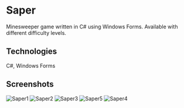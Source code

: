 # Saper
Minesweeper game written in C# using Windows Forms. Available with different difficulty levels.

## Technologies
C#, Windows Forms

## Screenshots
![Saper1](https://user-images.githubusercontent.com/65601392/224579608-5f12b82d-75ce-428e-a4d1-83799a790a77.jpg)
![Saper2](https://user-images.githubusercontent.com/65601392/224579609-c546606e-f505-402a-b26f-1825c7c55476.png)
![Saper3](https://user-images.githubusercontent.com/65601392/224579610-5527fda7-753f-482d-b598-5e09f4d0ef4a.jpg)
![Saper5](https://user-images.githubusercontent.com/65601392/224579770-27afdaa5-9f9b-4cf8-8330-c010187e08e3.jpg)
![Saper4](https://user-images.githubusercontent.com/65601392/224579611-eab3620e-9c4a-431b-8104-22baae14f5eb.jpg)

